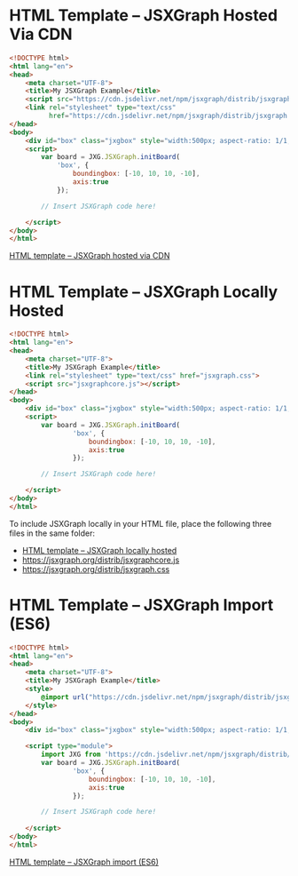 # HTML Template – JSXGraph Hosted Via CDN

```html
<!DOCTYPE html>
<html lang="en">
<head>
    <meta charset="UTF-8">
    <title>My JSXGraph Example</title>
    <script src="https://cdn.jsdelivr.net/npm/jsxgraph/distrib/jsxgraphcore.js"></script>
    <link rel="stylesheet" type="text/css"
          href="https://cdn.jsdelivr.net/npm/jsxgraph/distrib/jsxgraph.css">
</head>
<body>
    <div id="box" class="jxgbox" style="width:500px; aspect-ratio: 1/1;"></div>
    <script>
        var board = JXG.JSXGraph.initBoard(
            'box', {
                boundingbox: [-10, 10, 10, -10], 
                axis:true
            });

        // Insert JSXGraph code here!

    </script>
</body>
</html>
```

[HTML template – JSXGraph hosted via CDN](src/cdn.template.html)

# HTML Template – JSXGraph Locally Hosted

```html
<!DOCTYPE html>
<html lang="en">
<head>
    <meta charset="UTF-8">
    <title>My JSXGraph Example</title>
    <link rel="stylesheet" type="text/css" href="jsxgraph.css">
    <script src="jsxgraphcore.js"></script>
</head>
<body>
    <div id="box" class="jxgbox" style="width:500px; aspect-ratio: 1/1;"></div>
    <script>
        var board = JXG.JSXGraph.initBoard(
                'box', {
                    boundingbox: [-10, 10, 10, -10],
                    axis:true
                });

        // Insert JSXGraph code here!

    </script>
</body>
</html>
```
To include JSXGraph locally in your HTML file, place the following three files in the same folder:

- [HTML template – JSXGraph locally hosted](src/local.template.html)
- <https://jsxgraph.org/distrib/jsxgraphcore.js>
- <https://jsxgraph.org/distrib/jsxgraph.css>


# HTML Template – JSXGraph Import (ES6)

```html
<!DOCTYPE html>
<html lang="en">
<head>
    <meta charset="UTF-8">
    <title>My JSXGraph Example</title>
    <style>
        @import url("https://cdn.jsdelivr.net/npm/jsxgraph/distrib/jsxgraph.css");
    </style>
</head>
<body>
    <div id="box" class="jxgbox" style="width:500px; aspect-ratio: 1/1;"></div>

    <script type="module">
        import JXG from 'https://cdn.jsdelivr.net/npm/jsxgraph/distrib/jsxgraphcore.mjs';
        var board = JXG.JSXGraph.initBoard(
                'box', {
                    boundingbox: [-10, 10, 10, -10],
                    axis:true
                });

        // Insert JSXGraph code here!
        
    </script>
</body>
</html>
```

[HTML template – JSXGraph import (ES6)](src/es6.template.html)
